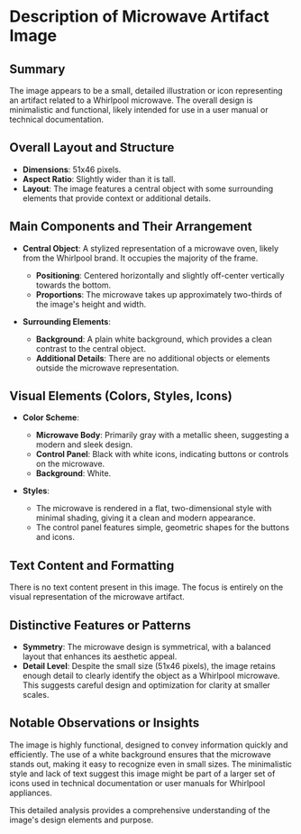 # Description of Microwave Artifact Image

## Summary
The image appears to be a small, detailed illustration or icon representing an artifact related to a Whirlpool microwave. The overall design is minimalistic and functional, likely intended for use in a user manual or technical documentation.

## Overall Layout and Structure
- **Dimensions**: 51x46 pixels.
- **Aspect Ratio**: Slightly wider than it is tall.
- **Layout**: The image features a central object with some surrounding elements that provide context or additional details.

## Main Components and Their Arrangement
- **Central Object**: A stylized representation of a microwave oven, likely from the Whirlpool brand. It occupies the majority of the frame.
  - **Positioning**: Centered horizontally and slightly off-center vertically towards the bottom.
  - **Proportions**: The microwave takes up approximately two-thirds of the image's height and width.

- **Surrounding Elements**:
  - **Background**: A plain white background, which provides a clean contrast to the central object.
  - **Additional Details**: There are no additional objects or elements outside the microwave representation.

## Visual Elements (Colors, Styles, Icons)
- **Color Scheme**:
  - **Microwave Body**: Primarily gray with a metallic sheen, suggesting a modern and sleek design.
  - **Control Panel**: Black with white icons, indicating buttons or controls on the microwave.
  - **Background**: White.

- **Styles**:
  - The microwave is rendered in a flat, two-dimensional style with minimal shading, giving it a clean and modern appearance.
  - The control panel features simple, geometric shapes for the buttons and icons.

## Text Content and Formatting
There is no text content present in this image. The focus is entirely on the visual representation of the microwave artifact.

## Distinctive Features or Patterns
- **Symmetry**: The microwave design is symmetrical, with a balanced layout that enhances its aesthetic appeal.
- **Detail Level**: Despite the small size (51x46 pixels), the image retains enough detail to clearly identify the object as a Whirlpool microwave. This suggests careful design and optimization for clarity at smaller scales.

## Notable Observations or Insights
The image is highly functional, designed to convey information quickly and efficiently. The use of a white background ensures that the microwave stands out, making it easy to recognize even in small sizes. The minimalistic style and lack of text suggest this image might be part of a larger set of icons used in technical documentation or user manuals for Whirlpool appliances.

This detailed analysis provides a comprehensive understanding of the image's design elements and purpose.